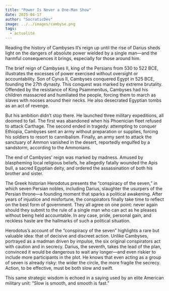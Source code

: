```yaml
---
title: "Power Is Never a One-Man Show"
date: 2025-04-17
author: "SocraticDev"
image: ../../images/cambyse.png
tags:
  - actualité
---
```


Reading the history of Cambyses II’s reign up until the rise of Darius sheds light on the dangers of absolute power wielded by a single man—and the harmful consequences it brings, especially for those around him.

The brief reign of Cambyses II, king of the Persians from 530 to 522 BCE, illustrates the excesses of power exercised without oversight or accountability. Son of Cyrus II, Cambyses conquered Egypt in 525 BCE, founding the 27th dynasty. This conquest was marked by extreme brutality. Offended by the resistance of King Psammenitus, Cambyses had his children massacred and humiliated the people, forcing them to march as slaves with nooses around their necks. He also desecrated Egyptian tombs as an act of revenge.

But his ambition didn’t stop there. He launched three military expeditions, all doomed to fail. The first was abandoned when his Phoenician fleet refused to attack Carthage. The second ended in tragedy: attempting to conquer Ethiopia, Cambyses sent an army without preparation or supplies, forcing his soldiers to resort to cannibalism. Finally, an army sent to attack the sanctuary of Ammon vanished in the desert, reportedly engulfed by a sandstorm, according to the Ammonians.

The end of Cambyses’ reign was marked by madness. Amused by blaspheming local religious beliefs, he allegedly fatally wounded the Apis bull, a sacred Egyptian deity, and ordered the assassination of both his brother and sister.

The Greek historian Herodotus presents the “conspiracy of the seven,” in which seven Persian nobles, including Darius, slaughter the usurpers of the Persian throne—a founding moment that sparks a political awakening. After years of injustice and misfortune, the conspirators finally take time to reflect on the best form of government. They all agree on one point: never again should they submit to the rule of a single man who can act as he pleases without being held accountable. In any case, pride, personal gain, and reckless haste are the hallmarks of such a political situation.

Herodotus’s account of the “conspiracy of the seven” highlights a rare but valuable idea: that of decisive and discreet action. Unlike Cambyses, portrayed as a madman driven by impulse, the six original conspirators act with caution and in secrecy. Darius, the seventh, takes the lead of the plan, convinced it would be dangerous to wait any longer—and even riskier to include more participants in the plot. He knows that even acting as a group of seven is already risky: the wider the circle, the more fragile the secrecy. Action, to be effective, must be both slow and swift.

This same strategic wisdom is echoed in a saying used by an elite American military unit:
“Slow is smooth, and smooth is fast.”
